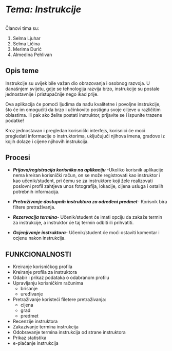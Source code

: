# _Tema: Instrukcije_

######
Članovi tima su:
1. Selma Ljuhar
2. Selma Ličina
3. Merima Durić
4. Almedina Pehlivan


## **Opis teme**

Instrukcije su uvijek bile važan dio obrazovanja i osobnog razvoja. U današnjem svijetu, gdje se tehnologija razvija brzo, instrukcije su postale jednostavnije i pristupačnije nego ikad prije.

Ova aplikacija će pomoći ljudima da nađu kvalitetne i povoljne instrukcije, što će im omogućiti da brzo i učinkovito postignu svoje ciljeve u različitim oblastima. Ili pak ako želite postati instruktor, prijavite se i ispunite trazene podatke!

Kroz jednostavan i pregledan korisnički interfejs, korisnici će moći pregledati informacije o instruktorima, uključujući njihova imena, gradove iz kojih dolaze i cijene njihovih instrukcija.


## **Procesi**

- **_Prijava/registracija korisnika na aplikaciju_**
  -Ukoliko korisnik aplikacije nema kreiran korisnički račun, on se može registrovati kao instruktor i kao učenik/student, pri čemu se za instruktore koji žele realizovati poslovni profil zahtjeva unos fotografija, lokacije, cijena usluga i ostalih potrebnih informacija.

- **_Pretraživanje dostupnih instruktora za određeni predmet_**-
  Korisnik bira filtere pretraživanja.

- **_Rezervacija termina_**-
Učenik/student će imati opciju da zakaže termin za instrukcije, a instruktor će taj termin odbiti ili prihvatiti.

- **_Ocjenjivanje instruktora_**-
Učenik/student će moći ostaviti komentar i ocjenu nakon instrukcija.


## **FUNKCIONALNOSTI**
- Kreiranje korisničkog profila
- Kreiranje profila za instruktora
- Odabir i prikaz podataka o odabranom profilu
- Upravljanju korisničkim računima
    - brisanje
    - uređivanje
- Pretraživanje koristeći filetere pretraživanja:
    - cijena
    - grad
    - predmet
- Recenzije instruktora
- Zakazivanje termina instrukcija
- Odobravanje termina instrukcija od strane instruktora
- Prikaz statistika
- e-plaćanje instrukcija
